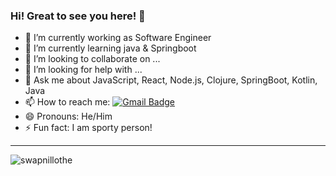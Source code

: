 ### Hi! Great to see you here! 👋


<!--
**swapnillothe/swapnillothe** is a ✨ _special_ ✨ repository because its `README.md` (this file) appears on your GitHub profile.

Here are some ideas to get you started:
-->

- 🔭 I’m currently working as Software Engineer
- 🌱 I’m currently learning java & Springboot
- 👯 I’m looking to collaborate on ...
- 🤔 I’m looking for help with ...
- 💬 Ask me about JavaScript, React, Node.js, Clojure, SpringBoot, Kotlin, Java
- 📫 How to reach me: [![Gmail Badge](https://img.shields.io/badge/-swapnillothe15@gmail.com-c14438?style=flat-square&logo=Gmail&logoColor=white&link=mailto:swapnillothe15@gmail.com)](mailto:swapnillothe15@gmail.com)
- 😄 Pronouns: He/Him
- ⚡ Fun fact: I am sporty person!

---

<p>
<img src="https://github-readme-stats.vercel.app/api/top-langs?username=swapnillothe&layout=compact&theme=tokyonight&langs_count=8&hide=abap" alt="swapnillothe"/>
</p>


  <img src="https://komarev.com/ghpvc/?username=swapnillothe&style=for-the-badge&color=blue" alt=""/>
